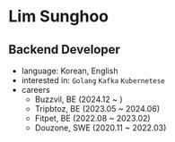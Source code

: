 # Lim Sunghoo

## Backend Developer

- language: Korean, English
- interested in: `Golang` `Kafka` `Kubernetese`
- careers
  - Buzzvil, BE (2024.12 ~ )
  - Tripbtoz, BE (2023.05 ~ 2024.06)
  - Fitpet, BE (2022.08 ~ 2023.02)
  - Douzone, SWE (2020.11 ~ 2022.03)
